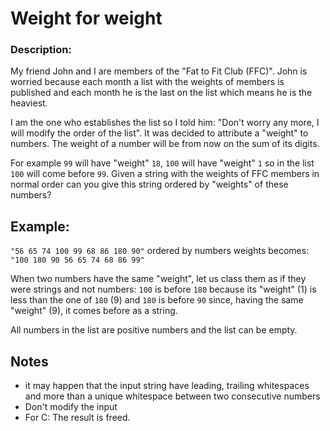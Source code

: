 # Weight for weight
### Description:

My friend John and I are members of the "Fat to Fit Club (FFC)". John is worried because each month a list with the weights of members is published and each month he is the last on the list which means he is the heaviest.

I am the one who establishes the list so I told him: "Don't worry any more, I will modify the order of the list". It was decided to attribute a "weight" to numbers. The weight of a number will be from now on the sum of its digits.

For example ```99``` will have "weight" ```18```, ```100``` will have "weight" ```1``` so in the list ```100``` will come before ```99```. Given a string with the weights of FFC members in normal order can you give this string ordered by "weights" of these numbers?
## Example:

```"56 65 74 100 99 68 86 180 90"``` ordered by numbers weights becomes: ```"100 180 90 56 65 74 68 86 99"```

When two numbers have the same "weight", let us class them as if they were strings and not numbers: ```100``` is before ```180``` because its "weight" (1) is less than the one of ```180``` (9) and ```180``` is before ```90``` since, having the same "weight" (9), it comes before as a string.

All numbers in the list are positive numbers and the list can be empty.
## Notes

* it may happen that the input string have leading, trailing whitespaces and more than a unique whitespace between two consecutive numbers
* Don't modify the input
* For C: The result is freed.

